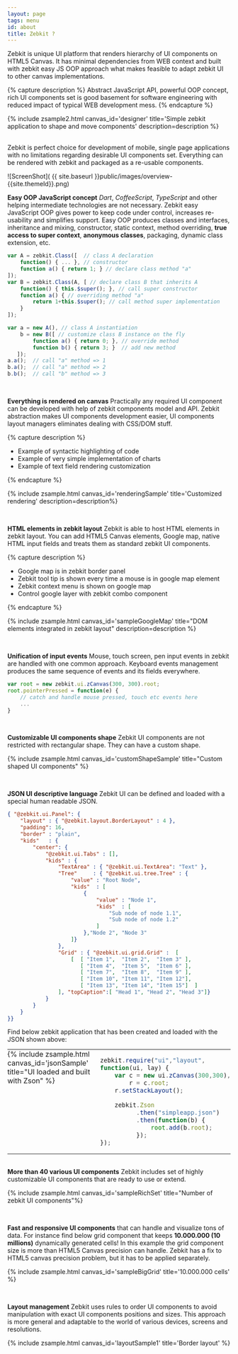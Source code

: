 ```yaml
---
layout: page
tags: menu
id: about
title: Zebkit ?
---
```


Zebkit is unique UI platform that renders hierarchy of UI components on HTML5 Canvas. It has minimal dependencies from WEB context and built with zebkit easy JS OOP approach what makes feasible to adapt zebkit UI to other canvas implementations. 

{% capture description %}
Abstract JavaScript API, powerful OOP concept, rich UI components set is good basement for software engineering with reduced impact of typical WEB development mess.
{% endcapture %}

{% include zsample2.html canvas_id='designer' title='Simple zebkit application to shape and move components' description=description %}

<br/>
Zebkit is perfect choice for development of mobile, single page applications with no limitations regarding desirable UI components set. Everything can be rendered with zebkit and packaged as a re-usable components.  

<script>

zebkit.require("ui", "layout", "ui.design", function(ui, layout, design) {
    var root = (new ui.zCanvas("designer", 400, 300)).root;
    root.properties({
        layout : new layout.BorderLayout(4, 4),
        padding: 8,
        kids: {
            center: new ui.BorderPan("Designer panel", new ui.Panel({
                padding: 6,
                kids: [
                    new design.ShaperPan(new ui.Checkbox("Check-box")
                            .properties({
                        value:true,
                        location: [10, 10]
                            })
                    ),

                    new design.ShaperPan(new ui.Button("Button")
                            .properties({
                        value:true,
                        location: [190, 50]
                            })
                    ),

                    new design.ShaperPan(new ui.TextField("Text Field")
                            .properties({
                        size : [120, 60],
                        location: [30, 100]
                            })
                    )
                ]
            })),

            bottom: new ui.Button("Align", [
                function fire() {
                    this.$super();
                    var y = 10, c = root.findAll("zebkit.ui.design.ShaperPan");
                    for(var i=0; i < c.length; i++)  {
                        c[i].toPreferredSize();
                        c[i].setLocation(10, y);
                        y += c[i].height + 5;
                    }
                }
            ])
        }
    });
});
</script>

![ScreenShot]( {{ site.baseurl }}public/images/overview-{{site.themeId}}.png)

**Easy OOP JavaScript concept** _Dart_, _CoffeeScript_, _TypeScript_ and other helping intermediate technologies are not necessary. Zebkit easy JavaScript OOP gives power to keep code under control, increases re-usability and simplifies support. Easy OOP produces classes and interfaces, inheritance and mixing, constructor, static context, method overriding, **true access to super context**, **anonymous classes**, packaging, dynamic class extension, etc. 
   
```js
var A = zebkit.Class([  // class A declaration 
    function() { ... }, // constructor
    function a() { return 1; } // declare class method "a"
]);
var B = zebkit.Class(A, [ // declare class B that inherits A 
    function() { this.$super(); }, // call super constructor
    function a() { // overriding method "a"
        return 1+this.$super(); // call method super implementation 
    }
]);

var a = new A(), // class A instantiation
    b = new B([ // customize class B instance on the fly
        function a() { return 0; }, // override method
        function b() { return 3; }  // add new method 
   ]);     
a.a();  // call "a" method => 1
b.a();  // call "a" method => 2
b.b();  // call "b" method => 3
```
   
<br/>

**Everything is rendered on canvas** Practically any required UI component can be developed with help of zebkit components model and API. Zebkit abstraction makes UI components development easier, UI components layout managers eliminates dealing with CSS/DOM stuff. 

{% capture description %}
<ul>
   <li>Example of syntactic highlighting of code</li>
   <li>Example of very simple implementation of charts</li>
   <li>Example of text field rendering customization</li>    
</ul>
{% endcapture %}

{% include zsample.html canvas_id='renderingSample' title='Customized rendering' description=description%}

<script type="text/javascript">
zebra_image = null;
zebkit.resources("public/images/zebra-pattern.png", function(img) {
    zebra_image = img;
});

zebkit.require("ui", "layout", "draw", function(ui, layout, draw) {
    var ZebkitTextRender = zebkit.Class(draw.TextRender, [
        function(t, reflection) {
            if (arguments.length === 1) {
                reflection = false;
            }
            this.$super(t);
            this.image = zebra_image;
            this.reflectionGap = -40;
        },

        function getLineHeight() {
            return this.hasReflection ? this.font.height * 2 + 
                                        this.reflectionGap 
                                      : this.font.height;
        },

        function paintLine(g,x,y,line,d) {
            var gradient=g.createLinearGradient(x,y,x,y+this.font.height);

            if ('{{site.themeId}}' === 'dark') {
                gradient.addColorStop(0.1, '#222');
                gradient.addColorStop(0.35, '#fff');
                gradient.addColorStop(0.65, '#fff');
                gradient.addColorStop(1.0, '#000');
            } else {
                gradient.addColorStop(0.1, 'orange');
                gradient.addColorStop(0.35, 'white');
                gradient.addColorStop(0.65, 'white');
                gradient.addColorStop(1.0, 'orange');
            }

            g.fillStyle = gradient;            
            g.fillText(this.getLine(line), x, y);
            g.fillStyle = this.pattern;
            g.fillRect(x, y,this.calcLineWidth(line),this.getLineHeight());
        },

        function paint(g,x,y,w,h,d) {
            this.pattern = g.createPattern(this.image, 'repeat');
            this.$super(g,x,y,w,h,d);
        }
    ]);

    var root = new ui.zCanvas("renderingSample", 450, 300).root;
    root.setBorderLayout(8);
    root.add(new ui.TextField(new ZebkitTextRender("Zebkit ...")).properties({
        cursorView    : "red",
        curW          : 3,
        selectionColor: "gray",
        background    : "black",
        font          : new zebkit.Font("Arial", 100)
    }));
    
    var SimpleChart = zebkit.Class(ui.Panel, [
        function(fn, x1, x2, dx, col) {
            this.fn = fn;
            this.x1 = x1;
            this.x2 = x2;
            this.dx = dx;
            this.color = col;
            this.lineWidth = 4;
            this.$super();
        },

        function validate() {
            var b = this.isLayoutValid;
            this.$super();
            if (b === false)  {
                var maxy = -1000000, miny = 1000000, fy = [];
                for(var x=this.x1, i = 0; x < this.x2; x += this.dx, i++) {
                    fy[i] = this.fn(x);
                    if (fy[i] > maxy) maxy = fy[i];
                    if (fy[i] < miny) miny = fy[i];
                }

                var left = this.getLeft() + this.lineWidth,
                    top  = this.getTop() + this.lineWidth,
                    ww = this.width-left-this.getRight()-this.lineWidth*2,
                    hh = this.height-top-this.getBottom()-this.lineWidth*2,
                    cx = ww/(this.x2 - this.x1), cy = hh/ (maxy - miny),
                    t  = function (xy, ct) { return ct * xy; };

                this.gx = [ left ];
                this.gy = [ top + t(fy[0] - miny, cy) ];
                for(var x=this.x1+this.dx,i=1;i<fy.length;x+=this.dx,i++) {
                    this.gx[i] = left + t(x - this.x1, cx);
                    this.gy[i] = top  + t(fy[i] - miny, cy);
                }
            }
        },

        function paint(g) {
            g.beginPath();
            g.setColor(this.color);
            g.lineWidth = this.lineWidth;
            g.moveTo(this.gx[0], this.gy[0]);
            for(var i = 1; i < this.gx.length; i++) {
                g.lineTo(this.gx[i], this.gy[i]);
            }
            g.stroke();
        }
    ]);

    var SynRender = new zebkit.Class(draw.TextRender, [
        function(content) {
            this.words = {};
            this.$super(content);
            this.setFont("Courier", 16);
        },

        function paintLine(g,x,y,line,d){
            var s  = this.getLine(line), 
                v  = s.split(/\s/), 
                xx = x;

            for(var i = 0; i < v.length; i++){
                var str = v[i], color = this.words[str];
                str += " ";
                g.setColor(color != null ? color : this.color);
                g.fillText(str, xx, y);
                xx += this.font.stringWidth(str);
            }
        }
    ]);

    sh = new SynRender("public class Test\nextends Object {\n    static {\n        if (a > 0) {\n            a = 10;\n        }\n    }\n}").setColor("white");

    if ('{{site.themeId}}' === 'light') {
        sh.words= {"class"   : "#55DD22", "public" : "#FF7744",
                   "extends" : "#FF7744", "static" : "#FF7744",
                   "if"      : "#55DD22", "==":"green"          };
    } else {
        sh.words= {"class"   : "#55DD22", "public" : "#FF7744",
                   "extends" : "#FF7744", "static" : "#FF7744",
                   "if"      : "#55DD22", "==":"green"          };
    }

    var cpan = new ui.Panel().setPreferredSize(230, 120);
    cpan.setLayout(new layout.StackLayout());
    cpan.add(new SimpleChart(function(x) {
        return Math.cos(x) * Math.sin(x) - 2 * Math.sin(x*x);
    }, -2, 5, 0.01, "#FF7744"));
    cpan.add(new SimpleChart(function(x) {
        return Math.cos(x) * Math.sin(x) + 2 * Math.sin(x*x);
    }, -2, 1, 0.01, "#55DD22"))

    var pan = new ui.Panel({
        layout: new layout.FlowLayout(8),
        kids: [ 
           new ui.Label(sh)
                 .setColor('{{site.themeId}}'=='light'?"gray":"white"), 
           cpan 
        ]
    });
    root.add("top", pan);
});
</script>

<br/>

**HTML elements in zebkit layout** Zebkit is able to host HTML elements in zebkit layout. You can add HTML5 Canvas elements, Google map, native HTML input fields and treats them as standard zebkit UI components. 

{% capture description %}
<ul>
   <li>Google map is in zebkit border panel</li>
   <li>Zebkit tool tip is shown every time a mouse is in google map element</li>
   <li>Zebkit context menu is shown on google map</li>
   <li>Control google layer with zebkit combo component</li>
</ul>
{% endcapture %}


{% include zsample.html canvas_id='sampleGoogleMap' title="DOM elements integrated in zebkit layout" description=description %}

<script>
    var gmap = null;
    function initMap() {
        zebkit.require("ui", "draw", "layout", function(ui, draw, layout) {
            var c   = new ui.zCanvas("sampleGoogleMap", 400, 400),
                map = new zebkit.ui.web.HtmlElement();
            map.setAttribute("id", "map");
            map.tooltip = new ui.Tooltip("Zebkit Tooltip");
                                                       
            map.popup = new ui.Menu(["Zebkit", "Context", "Menu"]);
            gmap = map.element;
            c.root.properties({
                layout : new layout.BorderLayout(8),
                padding: 16,
                border : new draw.Border("red", 2, 6),
                kids: {
                    center : new ui.BorderPan(
                        "Google Map in zebkit layout", map
                    ),
                    bottom: new ui.Combo([
                        "TERRAIN",  "ROADMAP", "SATELLITE" 
                    ]).properties({ border: new draw.Border("red", 1, 6) })  
                }
            });

            var gmap = new google.maps.Map(gmap, {
                center: {lat: -34.397, lng: 150.644},
                scrollwheel: false,
                zoom: 8
            });

            var combo = c.byPath("//~zebkit.ui.Combo"); 
            combo.select(1);
            combo.on(function(src) {
                gmap.setMapTypeId(google.maps.MapTypeId[src.getValue()]);    
            });

            c.setSize(400, 401);
        });
    }
</script>
<script async defer src="https://maps.googleapis.com/maps/api/js?key=AIzaSyDHbhEB-ZtVg7-eXE1yLioDSR2MIafnsIs&callback=initMap"> </script>

<br/>

**Unification of input events** Mouse, touch screen, pen input events in zebkit are handled with one common approach. Keyboard events management produces the same sequence of events and its fields everywhere.

```js
var root = new zebkit.ui.zCanvas(300, 300).root;
root.pointerPressed = function(e) {
    // catch and handle mouse pressed, touch etc events here
    ... 
}  
```

<br/>

**Customizable UI components shape** Zebkit UI components are not restricted with rectangular shape. They can have a custom shape. 

{% include zsample.html canvas_id='customShapeSample' title="Custom shaped UI components" %}

<script>
zebkit.require("ui", "draw", "layout", function(ui, draw, layout) {
    var zcan = new ui.zCanvas("customShapeSample", 550, 250),
        root = new ui.Panel(new layout.FlowLayout("center", 
                                                  "center", 
                                                  "vertical", 16));
    zcan.root.setLayout(new layout.FlowLayout(16));
    zcan.root.add(root);


    var RoundButton = zebkit.Class(ui.Button, [
        function (target) {
            this.$super(target);
            this.setBorder ({
                "pressed.over" : new draw.RoundBorder("#AACCDD", 4),
                "pressed.out"  : new draw.RoundBorder("black", 4),
                "over"         : new draw.RoundBorder("orange", 4),
                "out"          : new draw.RoundBorder("red", 4)
            });

            this.setBackground({
                "pressed.over" : "#DDFFCC",
                "pressed.out"  : "#DDFFFF",
                "over" : "red",
                "out" : "orange"
            });
        },

        function contains(x, y) {
            var a = this.width / 2, 
                b = this.height / 2;
            x -= a;
            y  = -y + b;
            return  (x * x)/(a * a) + (y * y)/(b * b) <= 1;
        }
    ]);

    var Cloud = zebkit.Class(draw.Shape, [
        function outline(g,x,y,w,h,d) {
            g.beginPath();
            g.moveTo(x + w * 0.2, y  +  h * 0.25);
            g.bezierCurveTo(x, y+h*0.25, x, y+h*0.75, x+w*0.2,y+ h*0.75);
            g.bezierCurveTo(x+0.1*w,y+h-1,x+0.8*w, y+h-1,x+w*0.7,y+h*0.75);
            g.bezierCurveTo(x+w-1,y+h*0.75,x+w-1,y,x+w*0.65,y + h*0.25);
            g.bezierCurveTo(x+w-1,y,x+w*0.1,y,x+w*0.2,y + h * 0.25) ;
            g.closePath();
            return true;
        }
    ]);

    var TriangleBorder = zebkit.Class(draw.Shape, [
        function outline(g,x,y,w,h,d) {
            g.beginPath();
            x += this.lineWidth;
            y += this.lineWidth;
            w -= 2 * this.lineWidth;
            h -= 2 * this.lineWidth;
            g.moveTo(x + Math.floor(w / 2) - 1, y);
            g.lineTo(x + w - 1, y + h - 1);
            g.lineTo(x, y + h - 1);
            g.closePath();
            return true;
        }
    ]);

    var TriangleButton = zebkit.Class(ui.Button, [
        function(target, color) {
            this.$super(target);
            this.setBorder(new TriangleBorder(arguments.length > 1 ? color : "red", 4));
        },

        function contains(x, y) {
            var w = this.width, 
                h = this.height,
                x1 = Math.floor(w/2) - 1, 
                x2 = w - 1, 
                x3 = 0,
                y1 = 0, y2 = h - 1, y3 = y2,
                b1 = ((x - x2) * (y1 - y2) - (x1 - x2) * (y - y2)) < 0,
                b2 = ((x - x3) * (y2 - y3) - (x2 - x3) * (y - y3)) < 0,
                b3 = ((x - x1) * (y3 - y1) - (x3 - x1) * (y - y1)) < 0;
            return b1 == b2 && b2 == b3;
        }
    ]);

    var SimpleChart = zebkit.Class(ui.Panel, [
        function(fn, x1, x2, dx, col) {
            this.fn = fn;
            this.x1 = x1;
            this.x2 = x2;
            this.dx = dx;
            this.color = col;
            this.lineWidth = 2;
            this.$super();
        },
        function validate() {
            var b = this.isLayoutValid;
            this.$super();
            if (b === false)  {
                var maxy = -1000000, miny = 1000000, fy = [];
                for(var x=this.x1, i = 0; x < this.x2; x += this.dx, i++) {
                    fy[i] = this.fn(x);
                    if (fy[i] > maxy) maxy = fy[i];
                    if (fy[i] < miny) miny = fy[i];
                }

                var left = this.getLeft() + this.lineWidth,
                    top  = this.getTop() + this.lineWidth,
                    ww = this.width-left-this.getRight()-this.lineWidth*2,
                    hh = this.height-top-this.getBottom()-this.lineWidth*2,
                    cx  = ww/(this.x2 - this.x1), cy = hh/ (maxy - miny);

                var t = function (xy, ct) {
                    return ct * xy;
                };

                this.gx = [ left ];
                this.gy = [ top + t(fy[0] - miny, cy) ];
                for(var x=this.x1+this.dx,i=1;i<fy.length;x+=this.dx,i++) {
                    this.gx[i] = left + t(x - this.x1, cx);
                    this.gy[i] = top  + t(fy[i] - miny, cy);
                }
            }
        },

        function paint(g) {
            g.beginPath();
            g.setColor(this.color);
            g.lineWidth = this.lineWidth;
            g.moveTo(this.gx[0], this.gy[0]);
            for(var i = 1; i < this.gx.length; i++) {
                g.lineTo(this.gx[i], this.gy[i]);
            }
            g.stroke();
        }
    ]);

    var b = new ui.Button(new ui.Label("Cloud button").setColor("white"));
    b.setBackground({
        "over"         : "red",
        "out"          : "orange",
        "pressed.over" : "black" 
    });
    b.setBorder(new Cloud("red", 4));
    b.setPreferredSize(140, 90);
    root.add(b);

    var b1=new RoundButton(new ui.ImagePan("public/images/boat.png")
                                 .setPadding(6)),
        b2=new RoundButton(new ui.ImagePan("public/images/drop.png")
                                 .setPadding(6)),
        b3=new RoundButton(new ui.ImagePan("public/images/bug-o.png")
                                 .setPadding(6));
    root.add(new ui.Panel({
        layout:new layout.FlowLayout("center","center","horizontal", 8),
        kids  : [ b1, b2, b3 ]
    }));

    var lab = new ui.ImageLabel("Triangle\nbutton", 
                                new ui.ImagePan("public/images/bug-o.png").setPreferredSize(32,32));
    lab.setImgAlignment("bottom");
    lab.setPadding(14,0,0,0);
    lab.setColor("black");
    var tb = new TriangleButton(lab.setFont("bold"));
    zcan.root.add(tb.setPreferredSize(200, 150));
});
</script>

<br/>

**JSON UI descriptive language** Zebkit UI can be defined and loaded with a special human readable JSON. 

```json
{ "@zebkit.ui.Panel": {
    "layout" : { "@zebkit.layout.BorderLayout" : 4 },
    "padding": 16, 
    "border" : "plain",
    "kids"   : {
        "center": {
            "@zebkit.ui.Tabs" : [],
            "kids" : {
                "TextArea" : { "@zebkit.ui.TextArea": "Text" },
                "Tree"     : { "@zebkit.ui.tree.Tree" : {
                    "value" : "Root Node",
                    "kids"  : [
                        { 
                            "value" : "Node 1",
                            "kids"  : [ 
                                "Sub node of node 1.1", 
                                "Sub node of node 1.2"
                            ] 
                        },"Node 2", "Node 3"
                    ]}
                },
                "Grid" : { "@zebkit.ui.grid.Grid" :  [
                    [  [ "Item 1",  "Item 2",  "Item 3" ],
                       [ "Item 4",  "Item 5",  "Item 6" ],
                       [ "Item 7",  "Item 8",  "Item 9" ],
                       [ "Item 10", "Item 11", "Item 12"],
                       [ "Item 13", "Item 14", "Item 15"]  ]
                ], "topCaption":[ "Head 1", "Head 2", "Head 3"]}
            }
        }
    }
}}
```

Find below zebkit application that has been created and loaded with the JSON shown above:

<table cellspacing="0" cellpadding="0" border="0" style="margin:0px;">
<tr style="padding:0px;">
<td align="left" valign="top" style="padding:0px;">
{% include zsample.html canvas_id='jsonSample' title="UI loaded and built with Zson" %}
</td><td align="left" valign="top" style="padding:0px;" markdown='1'>

```js
zebkit.require("ui","layout",
function(ui, lay) {
    var c = new ui.zCanvas(300,300),
        r = c.root;
    r.setStackLayout();

    zebkit.Zson
          .then("simpleapp.json")
          .then(function(b) {
              root.add(b.root);
          });
});
```

</td></tr></table>

<br/>

<script>
zebkit.require("ui", "layout", function(ui, layout) {
    var root = new ui.zCanvas("jsonSample", 300, 300).root;
    root.setLayout(new layout.StackLayout());
    zebkit.Zson.then("public/simpleapp.json").then(function(bag) {
        root.add(bag.root);
    }).catch();    
});
</script>

**More than 40 various UI components** Zebkit includes set of highly customizable UI components that are ready to use or extend.    

{% include zsample.html canvas_id='sampleRichSet' title="Number of zebkit UI components"%}

<script type="text/javascript">
    zebkit.require("ui", "ui.grid", "ui.tree","ui.design", "layout", 
                   function(ui, gr, tr, design, layout) 
    {
        var root = new ui.zCanvas("sampleRichSet", 650, 750).root;
        root.setLayout(new layout.RasterLayout(true));

        root.add(new ui.Button("Button"));
        root.add(new ui.Button(
            "@(public/images/bug-o.png):32x32Image\nbutton")
        ).setLocation(30, 45);

        root.add(new ui.Link(new zebkit.data.Text("Just a simple\nLink"))
                       .setLocation(150,30));

        root.add(new ui.TextField("Text field").setLocation(250, 540)
                       .setPreferredSize(150, -1));

        var grid = new gr.Grid([
           [   "Item 1.1", 
               "Item 1.2",
                new ui.ImagePan("public/images/bmw_small.png", [
                    function imageLoaded() { 
                        if (grid != null) grid.vrp(); 
                    }
               ]).setPreferredSize(32, 32)
           ],
           [   "Item 2.1", 
               "Item 2.2",
                new ui.ImagePan("public/images/saab_small.png")
                      .setPreferredSize(32,32)
           ],
        ]); 
        grid.defXAlignment = "center"; 
        grid.setUsePsMetric(true);
        grid.setCellPadding(8);

        grid.add("top", new gr.CompGridCaption([
          "Title 1", 
          "Title 2", 
             new ui.ImageLabel(new gr.CompGridCaption.Link("Title 3"), 
             new ui.ImagePan("public/images/wbug.png")
               .setPreferredSize(24,24))
               .setPadding(4,4,4,8)
       ]));
       
        grid.add(new gr.LeftCompGridCaption([ "I", "II" ]));
       
        var checks = new ui.Panel(new layout.FlowLayout("left", 
                                                        "center",
                                                        "vertical", 4));
        checks.add(new ui.Checkbox("Checkbox"));
        checks.add(new ui.Line("orange", "red").setConstraints("stretch"));
        var group = new ui.Group(); 
        checks.add(new ui.Radiobox("Radiobox 1", group));
        checks.add(new ui.Radiobox("Radiobox 2", group));
        checks.setPadding(8);
        root.add(new ui.BorderPan("Checkboxes", checks).setLocation(30, 300));        
        root.add(grid.setLocation(10,150));
  
        var tabs = new ui.Tabs();
        tabs.setPreferredSize(360, 260);
   
        tabs.add("Scroll panel", new ui.ScrollPan(new ui.ImagePan(
            "public/images/flowers2.jpg"
        )).setAutoHide(true));

        tabs.add("Split panel", new ui.SplitPan(
            new ui.ImagePan("public/images/flowers3.png").setPadding(8), 
            new ui.SplitPan(
                new ui.ImagePan("public/images/flowers.jpg").setPadding(8),
                new ui.ImagePan("public/images/landscape.jpg").setPadding(8), 
                "horizontal"
            ).setGripperLoc(100)
        ).setGripperLoc(120));

        var p = new ui.Panel(
            new layout.GridLayout(2,2,true,true).setPadding(4)
        );
        
        p.add(new ui.BorderPan("Label"));
        p.add(new ui.BorderPan(
            "@(public/images/honda_small.png):20x20Image label"
        ));
        p.add(new ui.BorderPan("Label").setAlignment("center"));
        p.add(new ui.BorderPan("[x]Interactive Label")
                    .setOrientation("bottom")
                    .setAlignment("right"));

        tabs.add("Border panel", p);
        root.add(tabs.setLocation(290, 80));

        var mbar = new ui.Menubar({
           "Menu Item 1" : [
               "[x]Sub Item 1",
               "-",
               "Sub Item 2",
               "Sub Item 3" ],
           "Menu Item 2" : [
               "()Sub Item 1",
               "()Sub Item 2",
               "(x)Sub Item 3" ],
           "Menu Item 3": {
               "Sub Item 1" : null,
               "Sub Item 2" : {
                   "Sub Item 1" : null,
                   "Sub Item 2" : null,
                   "Sub Item 3" : null
               }
           }
        }).setLocation(250, 0);
        root.add(mbar);

        var tree = new tr.CompTree({
           value: "Root",
           kids: [
               "[x] Item 1",
               [ "Combo Item 1", "Combo Item 2", "Combo Item 3" ],
               {   value: "Item 2",
                   kids : [
                       "Subitem 1",
                       "[] Subitem 2",
                       "[x] Subitem 3"
                   ] 
               }
           ]
        }).setLocation(430, 510);
        tree.model.root.kids[1].value.select(0);
        root.add(tree);

        tabs.toBack();

        var ta = new ui.TextArea("This is multi lines text in\nfully rendered in\nHTML5 Canvas\ncomponent");
        ta.setPreferredSize(170, 120);
        ta.setLocation(210, 360);
        root.add(ta);

        var toolbar = new ui.Toolbar();
        toolbar.add(new ui.ImagePan("public/images/bug-o.png")
                          .setPreferredSize(24, 24));
        toolbar.add(new ui.ImagePan("public/images/drop.png")
                          .setPreferredSize(24, 24));
       toolbar.add("-");
        toolbar.add(new ui.ImagePan("public/images/boat.png")
                          .setPreferredSize(24, 24));
       toolbar.add("-");
       toolbar.addSwitcher("On/Off");
       root.add(toolbar.setLocation(400, 360));

        var combo = ui.$component([
           "*@(public/images/bmw.png):16x16 Item 1",
           "@(public/images/honda.png):16x16 Item 2",
           "@(public/images/saab.png):16x16 Item 3"
       ]).setPreferredSize(140, 30);

       root.add(combo.setLocation(140, 100));

        var p = new ui.CollapsiblePan.GroupPan(
            new ui.CollapsiblePan("Page 1", new ui.Panel({
                layout: new layout.GridLayout(3, 2, false, true).
                    setDefaultConstraints(
                        new layout.Constraints("stretch","center",4)
                    ),
                padding: 8,
                kids  : [
                    new ui.Label("User name: "),
                    new ui.TextField("", 8),
                    new ui.Label("Password: "),
                    new ui.PassTextField(""),
                    new ui.Label(""), 
                    new ui.Button("Save").$setConstraints(
                        new layout.Constraints("right","center", 4)
                    )
               ]
            })),
            new ui.CollapsiblePan("Page 2", 
                new ui.Panel({
                    layout : new layout.FlowLayout("center", "center"),
                    background : "#202220",
                   kids   : [
                        new ui.Label("No content is available")
                   ]
               })),
            new ui.CollapsiblePan("Page 3", 
                                 new ui.Label("..."))
        ).setPreferredSize(220, 250);
        
        root.add(p.setLocation(10, 500));

        var pt = new ui.PassTextField("", 12, true).setHint("enter password");
        root.add(pt.setPreferredSize(150, -1).setLocation(250, 495));
       
        var desBt = new design.ShaperPan(
            new ui.Checkbox("Control size\nand drag me!")
        );
        desBt.setLocation(450, 430);
        root.add(desBt);

        var tpLab = new ui.Label("Move mouse in\ntool tip is shown");
        tpLab.setBorder("plain");
        tpLab.setPadding(8);
        tpLab.setFont("bold");
        tpLab.tooltip = new ui.Tooltip(
            "@(public/images/wbug.png):16x16Tooltip"
        );
        root.add(tpLab.setLocation(290, 600));
   });
</script>

<br/>

**Fast and responsive UI components** that can handle and visualize tons of data. For instance find below grid component that keeps **10.000.000 (10 millions)** dynamically generated cells! In this example the grid component size is more than HTML5 Canvas precision can handle. Zebkit has a fix to HTML5 canvas precision problem, but it has to be applied separately.
 
{% include zsample.html canvas_id='sampleBigGrid' title='10.000.000 cells' %}

<script type="text/javascript">
    zebkit.require("ui", "ui.grid", function(ui, gr) {
        var grid = new gr.Grid(1000000, 10);
        grid.defXAlignment = "center";
        var titles = [];
        for(var i = 0; i < 10; i++) { titles[i] = "Title " + i; }
        grid.add("top", new gr.GridCaption(titles));
        grid.setViewProvider(new gr.DefViews([
            function getView(target, row, col, obj){
                this.render.setValue("Item ["+ row + "," + col +"]");
                return this.render;
            },
            function getCellColor(target, row, col) {
                if ('{{site.themeId}}' === 'light') {
                    return row % 2 === 0 ?  "white" : "#EEEEEE"; 
                } else {
                    return row % 2 === 0 ?  "orange" : "#ff9149"; 
                }
            }
        ]));

        var root = new ui.zCanvas("sampleBigGrid", 650, 400).root;
        root.setBorderLayout();
        root.add(new ui.ScrollPan(grid).setAutoHide(true));
    });
</script>

<br/>

**Layout management** Zebkit uses rules to order UI components to avoid manipulation with exact UI components positions and sizes. This approach is more general and adaptable to the world of various devices, screens and resolutions.

{% include zsample.html canvas_id='layoutSample1' title='Border layout' %}

<script type='text/javascript'>
zebkit.require("ui", "layout", function(ui, layout) {
    // Border layout
    var r = new ui.zCanvas("layoutSample1", 500, 400).root;
    r.setBorderLayout();
    r.add(new ui.Panel({
        layout : new layout.BorderLayout(4),
        kids   : {
            "center": new ui.Button("CENTER"),
            "left":   new ui.Button("LEFT"),
            "right":  new ui.Button("RIGHT"),
            "top":    new ui.Button("TOP"),
            "bottom": new ui.Button("BOTTOM")
        }
    }).setPreferredSize(300, -1));
});
</script>
